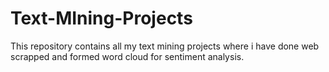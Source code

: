 # Text-MIning-Projects
This repository contains all my text mining projects  where i have done web scrapped and formed word cloud for sentiment analysis.
